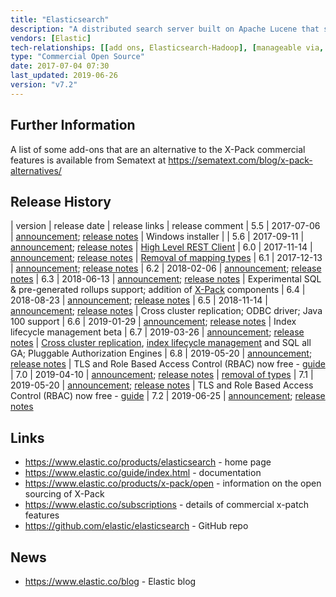```yaml
---
title: "Elasticsearch"
description: "A distributed search server built on Apache Lucene that supports a number of advanced analytics over search results.  Data is stored in indexes, with each index able to support multiple schemas (types), with the data itself sharded to support distributed parallel queries, with multiple replicas of each shard providing resilience and redundancy.  Supports both pre-defined and schemaless types, all standard Lucene functionality (including faceting, grouping, clustering, hit highlighting, geo support, near real time indexing), the ability to update and delete documents (by id or query), upsert operations, batch operations, re-indexing (from one index into a second index), generated or calculated fields, document versioning and optimistic concurrency control, nested searches based on sub-documents or explicit parent-child document links, templated searches, a range of aggregations (include support for metrics, bucketing results, matrix calculations and custom aggregations using pipelines), custom analysers for indexing data, custom transformation pipelines prior to indexing (via an ingest node), the ability to query across clusters (cross cluster search), a plugin framework, registered queries that are executed against newly indexed data (percolation) and the ability to snapshot and restore indexes using HDFS, S3, Azure and Google Cloud.  Also now includes a number of features that were previously bundled separately in the Elastic X-Pack, including Security (encryption of data and links, authentication via LDAP and Active Directory, authorisation at the cluster, index, document and field level, and full audit logging), Monitoring (export of cluster, nod and index metrics), Alerting (via Watcher, allowing registration of scheduled queries over monitoring data that can perform a number of extensible actions), Graph (APIs for working with relationships, with connections between indexed terms generated on the fly using Elasticsearch aggregations and relevance scoring), SQL access (via a REST API, CLI or JDBC interface), Machine Learning (support for automated anomaly detection jobs over time-series data run on the ElasticSearch cluster) and Rollup (aggregation of historical data), the majority of which require a commercial licence from Elastic in order to be enabled.  Comes with a REST API, with clients available for a range of languages including Java, C#, Python, JavaScript, PHP, Perl and Ruby.  First released in February 2010, with a 1.0 release in February 2014.  Open source under the Apache licence, with the exception of the X-Pack components which are under an Elastic licence following the open sourcing of X-Pack in version 6.3.  Development is led by Elastic, who were formed in 2012 by the creator of Elasticsearch and a lead Lucene contributor, and who provide commercial support, licences to enable the commercial X-Pack features, and an on-site or public cloud service offering (Elastic Cloud)."
vendors: [Elastic]
tech-relationships: [[add ons, Elasticsearch-Hadoop], [manageable via, Elastic Cloud]]
type: "Commercial Open Source"
date: 2017-07-04 07:30
last_updated: 2019-06-26
version: "v7.2"
---
```

## Further Information

A list of some add-ons that are an alternative to the X-Pack commercial features is available from Sematext at <https://sematext.com/blog/x-pack-alternatives/>

## Release History

| version | release date | release links | release comment
| 5.5 | 2017-07-06 | [announcement](https://www.elastic.co/blog/elasticsearch-5-5-0-released); [release notes](https://www.elastic.co/guide/en/elasticsearch/reference/5.5/release-notes-5.5.0.html) | Windows installer |
| 5.6 | 2017-09-11 | [announcement](https://www.elastic.co/blog/elasticsearch-5-6-0-released); [release notes](https://www.elastic.co/guide/en/elasticsearch/reference/5.6/release-notes-5.6.0.html) | [High Level REST Client](https://www.elastic.co/blog/the-elasticsearch-java-high-level-rest-client-is-out)
| 6.0 | 2017-11-14 | [announcement](https://www.elastic.co/blog/elasticsearch-6-0-0-released); [release notes](https://www.elastic.co/guide/en/elasticsearch/reference/6.0/release-notes-6.0.0.html) | [Removal of mapping types](https://www.elastic.co/blog/removal-of-mapping-types-elasticsearch)
| 6.1 | 2017-12-13 | [announcement](https://www.elastic.co/blog/elasticsearch-6-1-0-released); [release notes](https://www.elastic.co/guide/en/elasticsearch/reference/6.1/release-notes-6.1.0.html)
| 6.2 | 2018-02-06 | [announcement](https://www.elastic.co/blog/elasticsearch-6-2-0-released); [release notes](https://www.elastic.co/guide/en/elasticsearch/reference/6.2/release-notes-6.2.0.html)
| 6.3 | 2018-06-13 | [announcement](https://www.elastic.co/blog/elasticsearch-6-3-0-released); [release notes](https://www.elastic.co/guide/en/elasticsearch/reference/6.3/release-notes-6.3.0.html) | Experimental SQL & pre-generated rollups support; addition of [X-Pack](/technologies/elastic-x-pack/) components
| 6.4 | 2018-08-23 | [announcement](https://www.elastic.co/blog/elasticsearch-6-4-0-released); [release notes](https://www.elastic.co/guide/en/elasticsearch/reference/6.4/release-notes-6.4.0.html)
| 6.5 | 2018-11-14 | [announcement](https://www.elastic.co/blog/elasticsearch-6-5-0-released); [release notes](https://www.elastic.co/guide/en/elasticsearch/reference/6.5/release-notes-6.5.0.html) | Cross cluster replication; ODBC driver; Java 100 support
| 6.6 | 2019-01-29 | [announcement](https://www.elastic.co/blog/elastic-stack-6-6-0-released); [release notes](https://www.elastic.co/guide/en/elasticsearch/reference/6.6/release-notes-6.6.0.html) | Index lifecycle management beta
| 6.7 | 2019-03-26 | [announcement](https://www.elastic.co/blog/elasticsearch-6-7-0-released); [release notes](https://www.elastic.co/guide/en/elasticsearch/reference/6.7/release-notes-6.7.0.html) | [Cross cluster replication](https://www.elastic.co/blog/follow-the-leader-an-introduction-to-cross-cluster-replication-in-elasticsearch), [index lifecycle management](https://www.elastic.co/blog/creating-frozen-indices-with-the-elasticsearch-freeze-index-api) and SQL all GA; Pluggable Authorization Engines
| 6.8 | 2019-05-20 | [announcement](https://www.elastic.co/blog/security-for-elasticsearch-is-now-free); [release notes](https://www.elastic.co/guide/en/elasticsearch/reference/6.8/release-notes-6.8.0.html) | TLS and Role Based Access Control (RBAC) now free - [guide](https://www.elastic.co/blog/getting-started-with-elasticsearch-security)
| 7.0 | 2019-04-10 | [announcement](https://www.elastic.co/blog/elasticsearch-7-0-0-released); [release notes](https://www.elastic.co/guide/en/elasticsearch/reference/7.0/release-notes-7.0.0.html) | [removal of types](https://www.elastic.co/blog/moving-from-types-to-typeless-apis-in-elasticsearch-7-0)
| 7.1 | 2019-05-20 | [announcement](https://www.elastic.co/blog/security-for-elasticsearch-is-now-free); [release notes](https://www.elastic.co/guide/en/elasticsearch/reference/7.1/release-notes-7.1.0.html) | TLS and Role Based Access Control (RBAC) now free - [guide](https://www.elastic.co/blog/getting-started-with-elasticsearch-security)
| 7.2 | 2019-06-25 | [announcement](https://www.elastic.co/blog/elasticsearch-7-2-0-released); [release notes](https://www.elastic.co/guide/en/elasticsearch/reference/7.2/release-notes-7.2.0.html)

## Links

* <https://www.elastic.co/products/elasticsearch> - home page
* <https://www.elastic.co/guide/index.html> - documentation
* <https://www.elastic.co/products/x-pack/open> - information on the open sourcing of X-Pack
* <https://www.elastic.co/subscriptions> - details of commercial x-patch features
* <https://github.com/elastic/elasticsearch> - GitHub repo

## News

* <https://www.elastic.co/blog> - Elastic blog